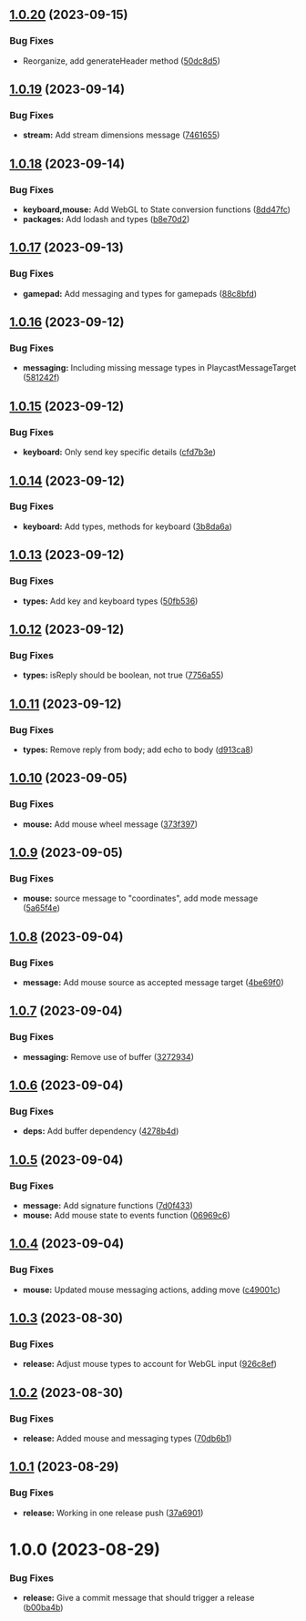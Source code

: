 ## [1.0.20](https://github.com/PlayCastDotIo/playcast-tools/compare/messaging-v1.0.19...messaging-v1.0.20) (2023-09-15)


### Bug Fixes

* Reorganize, add generateHeader method ([50dc8d5](https://github.com/PlayCastDotIo/playcast-tools/commit/50dc8d549cd2e6e515adcd7434851f582d170967))

## [1.0.19](https://github.com/PlayCastDotIo/playcast-tools/compare/messaging-v1.0.18...messaging-v1.0.19) (2023-09-14)


### Bug Fixes

* **stream:** Add stream dimensions message ([7461655](https://github.com/PlayCastDotIo/playcast-tools/commit/7461655ee4d803afae02e9b9c860a5e90f937665))

## [1.0.18](https://github.com/PlayCastDotIo/playcast-tools/compare/messaging-v1.0.17...messaging-v1.0.18) (2023-09-14)


### Bug Fixes

* **keyboard,mouse:** Add WebGL to State conversion functions ([8dd47fc](https://github.com/PlayCastDotIo/playcast-tools/commit/8dd47fcb7c376108d015bd8e30094cdc7a6d54a6))
* **packages:** Add lodash and types ([b8e70d2](https://github.com/PlayCastDotIo/playcast-tools/commit/b8e70d2910c5faa82c075888c8debbd5c005ca7b))

## [1.0.17](https://github.com/PlayCastDotIo/playcast-tools/compare/messaging-v1.0.16...messaging-v1.0.17) (2023-09-13)


### Bug Fixes

* **gamepad:** Add messaging and types for gamepads ([88c8bfd](https://github.com/PlayCastDotIo/playcast-tools/commit/88c8bfda2ca0496f342d30152133d6582922d8a2))

## [1.0.16](https://github.com/PlayCastDotIo/playcast-tools/compare/messaging-v1.0.15...messaging-v1.0.16) (2023-09-12)


### Bug Fixes

* **messaging:** Including missing message types in PlaycastMessageTarget ([581242f](https://github.com/PlayCastDotIo/playcast-tools/commit/581242f9750c4ae5d626d07054c029929cdc97fb))

## [1.0.15](https://github.com/PlayCastDotIo/playcast-tools/compare/messaging-v1.0.14...messaging-v1.0.15) (2023-09-12)


### Bug Fixes

* **keyboard:** Only send key specific details ([cfd7b3e](https://github.com/PlayCastDotIo/playcast-tools/commit/cfd7b3e72c90b87a9fd6c82e983080e28edbf1c0))

## [1.0.14](https://github.com/PlayCastDotIo/playcast-tools/compare/messaging-v1.0.13...messaging-v1.0.14) (2023-09-12)


### Bug Fixes

* **keyboard:** Add types, methods for keyboard ([3b8da6a](https://github.com/PlayCastDotIo/playcast-tools/commit/3b8da6ad79a3cbfd289d5b189c0dcd4644c2f1a3))

## [1.0.13](https://github.com/PlayCastDotIo/playcast-tools/compare/messaging-v1.0.12...messaging-v1.0.13) (2023-09-12)


### Bug Fixes

* **types:** Add key and keyboard types ([50fb536](https://github.com/PlayCastDotIo/playcast-tools/commit/50fb536264a8aaa1525684b28b271753a0ef0013))

## [1.0.12](https://github.com/PlayCastDotIo/playcast-tools/compare/messaging-v1.0.11...messaging-v1.0.12) (2023-09-12)


### Bug Fixes

* **types:** isReply should be boolean, not true ([7756a55](https://github.com/PlayCastDotIo/playcast-tools/commit/7756a553bd60b376fbaae6e31b8212821cb066f7))

## [1.0.11](https://github.com/PlayCastDotIo/playcast-tools/compare/messaging-v1.0.10...messaging-v1.0.11) (2023-09-12)


### Bug Fixes

* **types:** Remove reply from body; add echo to body ([d913ca8](https://github.com/PlayCastDotIo/playcast-tools/commit/d913ca8512deb20abb09f6465b4026288095eecc))

## [1.0.10](https://github.com/PlayCastDotIo/playcast-tools/compare/messaging-v1.0.9...messaging-v1.0.10) (2023-09-05)


### Bug Fixes

* **mouse:** Add mouse wheel message ([373f397](https://github.com/PlayCastDotIo/playcast-tools/commit/373f3971928f28a40c45f0dfd85710e418cc44c3))

## [1.0.9](https://github.com/PlayCastDotIo/playcast-tools/compare/messaging-v1.0.8...messaging-v1.0.9) (2023-09-05)


### Bug Fixes

* **mouse:** source message to "coordinates", add mode message ([5a65f4e](https://github.com/PlayCastDotIo/playcast-tools/commit/5a65f4e0980dc86b9496c18fa497ce3299e1a1df))

## [1.0.8](https://github.com/PlayCastDotIo/playcast-tools/compare/messaging-v1.0.7...messaging-v1.0.8) (2023-09-04)


### Bug Fixes

* **message:** Add mouse source as accepted message target ([4be69f0](https://github.com/PlayCastDotIo/playcast-tools/commit/4be69f09fc6b29319495430cc32d19f477d860b1))

## [1.0.7](https://github.com/PlayCastDotIo/playcast-tools/compare/messaging-v1.0.6...messaging-v1.0.7) (2023-09-04)


### Bug Fixes

* **messaging:** Remove use of buffer ([3272934](https://github.com/PlayCastDotIo/playcast-tools/commit/3272934af14af86dc471a858e5851e14b7308f3c))

## [1.0.6](https://github.com/PlayCastDotIo/playcast-tools/compare/messaging-v1.0.5...messaging-v1.0.6) (2023-09-04)


### Bug Fixes

* **deps:** Add buffer dependency ([4278b4d](https://github.com/PlayCastDotIo/playcast-tools/commit/4278b4d59bdf28d6867677f023eccd6e78f65377))

## [1.0.5](https://github.com/PlayCastDotIo/playcast-tools/compare/messaging-v1.0.4...messaging-v1.0.5) (2023-09-04)


### Bug Fixes

* **message:** Add signature functions ([7d0f433](https://github.com/PlayCastDotIo/playcast-tools/commit/7d0f4336e5c74f69d540b52884da891eb72d48fd))
* **mouse:** Add mouse state to events function ([06969c6](https://github.com/PlayCastDotIo/playcast-tools/commit/06969c66d85f47541442d79124875568285fd3f7))

## [1.0.4](https://github.com/PlayCastDotIo/playcast-tools/compare/messaging-v1.0.3...messaging-v1.0.4) (2023-09-04)


### Bug Fixes

* **mouse:** Updated mouse messaging actions, adding move ([c49001c](https://github.com/PlayCastDotIo/playcast-tools/commit/c49001c57e03fb4e34a640352c6a4b85818a06b2))

## [1.0.3](https://github.com/PlayCastDotIo/playcast-tools/compare/messaging-v1.0.2...messaging-v1.0.3) (2023-08-30)


### Bug Fixes

* **release:** Adjust mouse types to account for WebGL input ([926c8ef](https://github.com/PlayCastDotIo/playcast-tools/commit/926c8efc9f78ffb8077cd6dcf72302f0cd962856))

## [1.0.2](https://github.com/PlayCastDotIo/playcast-tools/compare/messaging-v1.0.1...messaging-v1.0.2) (2023-08-30)


### Bug Fixes

* **release:** Added mouse and messaging types ([70db6b1](https://github.com/PlayCastDotIo/playcast-tools/commit/70db6b17395eda43e7e2cc9a3524cde9276ba5ce))

## [1.0.1](https://github.com/PlayCastDotIo/playcast-tools/compare/messaging-v1.0.0...messaging-v1.0.1) (2023-08-29)


### Bug Fixes

* **release:** Working in one release push ([37a6901](https://github.com/PlayCastDotIo/playcast-tools/commit/37a6901070b88b350c215c23415cebf522fdb740))

# 1.0.0 (2023-08-29)


### Bug Fixes

* **release:** Give a commit message that should trigger a release ([b00ba4b](https://github.com/PlayCastDotIo/playcast-tools/commit/b00ba4b97626034b2006879fc0dabbfa11546163))
